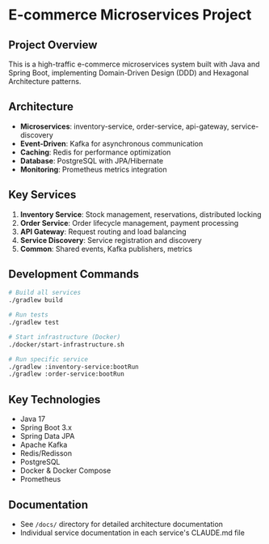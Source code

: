 # E-commerce Microservices Project

## Project Overview
This is a high-traffic e-commerce microservices system built with Java and Spring Boot, implementing Domain-Driven Design (DDD) and Hexagonal Architecture patterns.

## Architecture
- **Microservices**: inventory-service, order-service, api-gateway, service-discovery
- **Event-Driven**: Kafka for asynchronous communication
- **Caching**: Redis for performance optimization
- **Database**: PostgreSQL with JPA/Hibernate
- **Monitoring**: Prometheus metrics integration

## Key Services
1. **Inventory Service**: Stock management, reservations, distributed locking
2. **Order Service**: Order lifecycle management, payment processing
3. **API Gateway**: Request routing and load balancing
4. **Service Discovery**: Service registration and discovery
5. **Common**: Shared events, Kafka publishers, metrics

## Development Commands
```bash
# Build all services
./gradlew build

# Run tests
./gradlew test

# Start infrastructure (Docker)
./docker/start-infrastructure.sh

# Run specific service
./gradlew :inventory-service:bootRun
./gradlew :order-service:bootRun
```

## Key Technologies
- Java 17
- Spring Boot 3.x
- Spring Data JPA
- Apache Kafka
- Redis/Redisson
- PostgreSQL
- Docker & Docker Compose
- Prometheus

## Documentation
- See `/docs/` directory for detailed architecture documentation
- Individual service documentation in each service's CLAUDE.md file